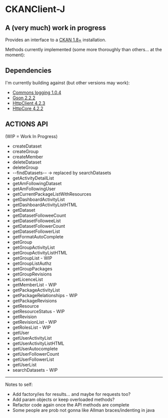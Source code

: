 CKANClient-J
====

A (very much) work in progress
------------------------------

Provides an interface to a [CKAN 1.8+](http://ckan.org) installation.

Methods currently implemented (some more thoroughly than others... at the moment):

Dependencies
------------

I'm currently building against (but other versions may work):

* [Commons logging 1.0.4](http://archive.apache.org/dist/commons/logging/binaries/)
* [Gson 2.2.2](https://code.google.com/p/google-gson/downloads/list?can=1)
* [HttpClient 4.2.3](http://hc.apache.org/downloads.cgi)
* [HttpCore 4.2.2](http://hc.apache.org/downloads.cgi)

ACTIONS API
-----------

(WIP = Work In Progress)

* createDataset
* createGroup
* createMember
* deleteDataset
* deleteGroup
* --findDatasets-- -> replaced by searchDatasets
* getActivityDetailList
* getAmFollowingDataset
* getAmFollowingUser
* getCurrentPackageListWithResources
* getDashboardActivityList
* getDashboardActivityListHTML
* getDataset
* getDatasetFolloweeCount
* getDatasetFolloweeList
* getDatasetFollowerCount
* getDatasetFollowerList
* getFormatAutoComplete
* getGroup
* getGroupActivityList
* getGroupActivityListHTML
* getGroupList - WIP
* getGroupListAuthz
* getGroupPackages
* getGroupRevisions
* getLicenceList
* getMemberList - WIP
* getPackageActivityList
* getPackageRelationships - WIP
* getPackageRevisions
* getResource
* getResourceStatus - WIP
* getRevision
* getRevisionList - WIP
* getRolesList - WIP
* getUser
* getUserActivityList
* getUserActivityListHTML
* getUserAutocomplete
* getUserFollowerCount
* getUserFollowerList
* getUserList
* searchDatasets - WIP


-------

Notes to self:

* Add factory/ies for results... and maybe for requests too?
* Add param objects or keep overloaded methods?
* Refactor code again once the API methods are complete
* Some people are prob not gonna like Allman braces/indenting in java

